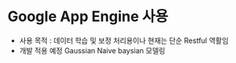 # Google App Engine 사용
* 사용 목적 : 데이터 학습 및 보정 처리용이나 현재는 단순 Restful 역활임
* 개발 적용 예정 Gaussian Naive baysian 모델링   
